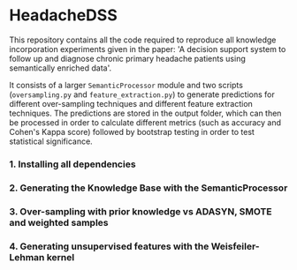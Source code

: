 # HeadacheDSS

This repository contains all the code required to reproduce all knowledge incorporation experiments given in the paper: 
'A decision support system to follow up and diagnose chronic primary headache patients using semantically enriched data'. 

It consists of a larger `SemanticProcessor` module and two scripts (`oversampling.py` and `feature_extraction.py`) 
to generate predictions for different over-sampling techniques and different feature extraction techniques. The 
predictions are stored in the output folder, which can then be processed in order to calculate different metrics 
(such as accuracy and Cohen's Kappa score) followed by bootstrap testing in order to test statistical significance.

### 1. Installing all dependencies

### 2. Generating the Knowledge Base with the SemanticProcessor

### 3. Over-sampling with prior knowledge vs ADASYN, SMOTE and weighted samples

### 4. Generating unsupervised features with the Weisfeiler-Lehman kernel
